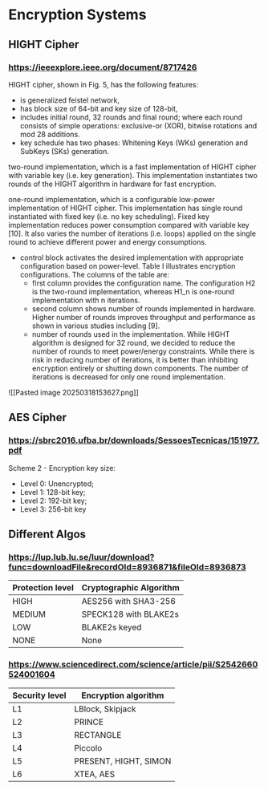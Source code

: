 # Encryption Systems

## HIGHT Cipher
### https://ieeexplore.ieee.org/document/8717426
HIGHT cipher, shown in Fig. 5, has the following features:
- is generalized feistel network,
- has block size of 64-bit and key size of 128-bit,
- includes initial round, 32 rounds and final round; where each round consists of simple operations: exclusive-or (XOR), bitwise rotations and mod 28 additions.
- key schedule has two phases: Whitening Keys (WKs) generation and SubKeys (SKs) generation.

two-round implementation, which is a fast implementation of HIGHT cipher with variable key (i.e. key generation). This implementation instantiates two rounds of the HIGHT algorithm in hardware for fast encryption.

one-round implementation, which is a configurable low-power implementation of HIGHT cipher. This implementation has single round instantiated with fixed key (i.e. no key scheduling). Fixed key implementation reduces power consumption compared with variable key [10]. It also varies the number of iterations (i.e. loops) applied on the single round to achieve different power and energy consumptions.
- control block activates the desired implementation with appropriate configuration based on power-level. Table I illustrates encryption configurations. The columns of the table are:
    - first column provides the configuration name. The configuration H2 is the two-round implementation, whereas H1_n is one-round implementation with n iterations.
    - second column shows number of rounds implemented in hardware. Higher number of rounds improves throughput and performance as shown in various studies including [9].
    - number of rounds used in the implementation. While HIGHT algorithm is designed for 32 round, we decided to reduce the number of rounds to meet power/energy constraints. While there is risk in reducing number of iterations, it is better than inhibiting encryption entirely or shutting down components. The number of iterations is decreased for only one round implementation.

![[Pasted image 20250318153627.png]]


## AES Cipher
### https://sbrc2016.ufba.br/downloads/SessoesTecnicas/151977.pdf
Scheme 2 - Encryption key size:
- Level 0: Unencrypted;
- Level 1: 128-bit key;
- Level 2: 192-bit key;
- Level 3: 256-bit key

## Different Algos
### https://lup.lub.lu.se/luur/download?func=downloadFile&recordOId=8936871&fileOId=8936873
| **Protection level** | **Cryptographic Algorithm** |
| -------------------- | --------------------------- |
| HIGH                 | AES256 with SHA3-256        |
| MEDIUM               | SPECK128 with BLAKE2s       |
| LOW                  | BLAKE2s keyed               |
| NONE                 | None                        |
### https://www.sciencedirect.com/science/article/pii/S2542660524001604

|Security level|Encryption algorithm|
|---|---|
|L1|LBlock, Skipjack|
|L2|PRINCE|
|L3|RECTANGLE|
|L4|Piccolo|
|L5|PRESENT, HIGHT, SIMON|
|L6|XTEA, AES|
